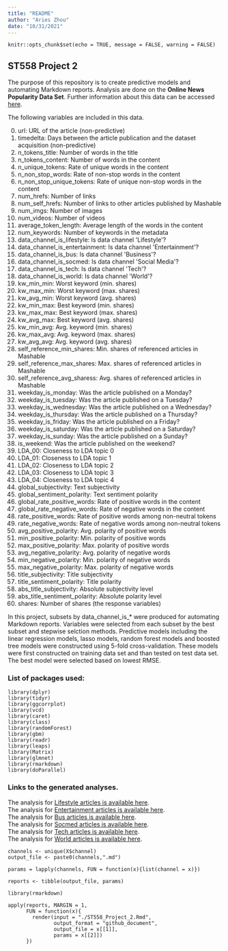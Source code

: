 ```yaml
---
title: "README"
author: "Aries Zhou"
date: "10/31/2021"
---
```


```{r setup, include=FALSE}
knitr::opts_chunk$set(echo = TRUE, message = FALSE, warning = FALSE)
```

## ST558 Project 2  

The purpose of this repository is to create predictive models and automating Markdown reports. Analysis are done on the **Online News Popularity Data Set**. Further information about this data can be accessed [here](https://archive.ics.uci.edu/ml/datasets/Online+News+Popularity).   

The following variables are included in this data.  
 
0. url: URL of the article (non-predictive)   
1. timedelta: Days between the article publication and the dataset acquisition (non-predictive)   
2. n_tokens_title: Number of words in the title   
3. n_tokens_content: Number of words in the content   
4. n_unique_tokens: Rate of unique words in the content   
5. n_non_stop_words: Rate of non-stop words in the content   
6. n_non_stop_unique_tokens: Rate of unique non-stop words in the content   
7. num_hrefs: Number of links   
8. num_self_hrefs: Number of links to other articles published by Mashable   
9. num_imgs: Number of images   
10. num_videos: Number of videos   
11. average_token_length: Average length of the words in the content   
12. num_keywords: Number of keywords in the metadata   
13. data_channel_is_lifestyle: Is data channel 'Lifestyle'?   
14. data_channel_is_entertainment: Is data channel 'Entertainment'?   
15. data_channel_is_bus: Is data channel 'Business'?   
16. data_channel_is_socmed: Is data channel 'Social Media'?   
17. data_channel_is_tech: Is data channel 'Tech'?   
18. data_channel_is_world: Is data channel 'World'?   
19. kw_min_min: Worst keyword (min. shares)   
20. kw_max_min: Worst keyword (max. shares)   
21. kw_avg_min: Worst keyword (avg. shares)   
22. kw_min_max: Best keyword (min. shares)   
23. kw_max_max: Best keyword (max. shares)   
24. kw_avg_max: Best keyword (avg. shares)   
25. kw_min_avg: Avg. keyword (min. shares)   
26. kw_max_avg: Avg. keyword (max. shares)   
27. kw_avg_avg: Avg. keyword (avg. shares)   
28. self_reference_min_shares: Min. shares of referenced articles in Mashable   
29. self_reference_max_shares: Max. shares of referenced articles in Mashable   
30. self_reference_avg_sharess: Avg. shares of referenced articles in Mashable   
31. weekday_is_monday: Was the article published on a Monday?   
32. weekday_is_tuesday: Was the article published on a Tuesday?   
33. weekday_is_wednesday: Was the article published on a Wednesday?   
34. weekday_is_thursday: Was the article published on a Thursday?   
35. weekday_is_friday: Was the article published on a Friday?   
36. weekday_is_saturday: Was the article published on a Saturday?   
37. weekday_is_sunday: Was the article published on a Sunday?   
38. is_weekend: Was the article published on the weekend?   
39. LDA_00: Closeness to LDA topic 0   
40. LDA_01: Closeness to LDA topic 1   
41. LDA_02: Closeness to LDA topic 2   
42. LDA_03: Closeness to LDA topic 3   
43. LDA_04: Closeness to LDA topic 4   
44. global_subjectivity: Text subjectivity   
45. global_sentiment_polarity: Text sentiment polarity   
46. global_rate_positive_words: Rate of positive words in the content   
47. global_rate_negative_words: Rate of negative words in the content   
48. rate_positive_words: Rate of positive words among non-neutral tokens   
49. rate_negative_words: Rate of negative words among non-neutral tokens   
50. avg_positive_polarity: Avg. polarity of positive words   
51. min_positive_polarity: Min. polarity of positive words   
52. max_positive_polarity: Max. polarity of positive words   
53. avg_negative_polarity: Avg. polarity of negative words   
54. min_negative_polarity: Min. polarity of negative words   
55. max_negative_polarity: Max. polarity of negative words   
56. title_subjectivity: Title subjectivity   
57. title_sentiment_polarity: Title polarity   
58. abs_title_subjectivity: Absolute subjectivity level   
59. abs_title_sentiment_polarity: Absolute polarity level   
60. shares: Number of shares (the response variables)   

In this project, subsets by data_channel_is_* were produced for automating Markdown reports. Variables were selected from each subset by the best subset and stepwise selction methods. Predictive models including the linear regression models, lasso models, random forest models and boosted tree models were constructed using 5-fold cross-validation. These models were first constructed on training data set and than tested on test data set. The best model were selected based on lowest RMSE.   

### List of packages used:      

```{r packages}
library(dplyr)
library(tidyr)
library(ggcorrplot)
library(vcd)
library(caret)
library(class)
library(randomForest)
library(gbm)
library(readr)
library(leaps)
library(Matrix)
library(glmnet)
library(rmarkdown)
library(doParallel)
```

### Links to the generated analyses.  

The analysis for [Lifestyle articles is available here](data_channel_is_lifestyle.html).  
The analysis for [Entertainment articles is available here](data_channel_is_entertainment.html).  
The analysis for [Bus articles is available here](data_channel_is_bus.html).  
The analysis for [Socmed articles is available here](data_channel_is_socmed.html).  
The analysis for [Tech articles is available here](data_channel_is_tech.html).  
The analysis for [World articles is available here](data_channel_is_world.html).  

```{r, eval = FALSE}
channels <- unique(X$channel)
output_file <- paste0(channels,".md")

params = lapply(channels, FUN = function(x){list(channel = x)})

reports <- tibble(output_file, params)

library(rmarkdown)

apply(reports, MARGIN = 1,
      FUN = function(x){
        render(input = "./ST558_Project_2.Rmd",
               output_format = "github_document", 
               output_file = x[[1]], 
               params = x[[2]])
      })
```
